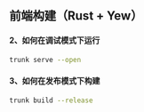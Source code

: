 ## 前端构建（Rust + Yew）
#### 2、如何在调试模式下运行
```sh
trunk serve --open
```
#### 3、如何在发布模式下构建
```sh
trunk build --release
```
